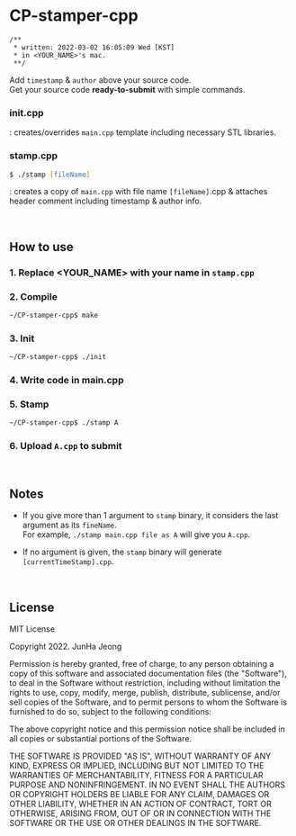 # CP-stamper-cpp

```
/**
 * written: 2022-03-02 16:05:09 Wed [KST]
 * in <YOUR_NAME>'s mac.
 **/
```
Add `timestamp` & `author` above your source code.  
Get your source code **ready-to-submit** with simple commands.

### init.cpp

: creates/overrides `main.cpp` template including necessary STL libraries.

### stamp.cpp
```zsh
$ ./stamp [fileName]
```
: creates a copy of `main.cpp` with file name `[fileName]`.cpp & attaches header comment including timestamp & author info.

<br/>

## How to use

### 1. Replace **<YOUR_NAME>** with your name in `stamp.cpp`

### 2. Compile
```zsh
~/CP-stamper-cpp$ make
```

### 3. Init
```zsh
~/CP-stamper-cpp$ ./init
```

### 4. Write code in main.cpp

### 5. Stamp
```zsh
~/CP-stamper-cpp$ ./stamp A
```

### 6. Upload `A.cpp` to submit

<br/>

## Notes

- If you give more than 1 argument to `stamp` binary, it considers the last argument as its `fineName`.  
For example, `./stamp main.cpp file as A` will give you `A.cpp`.

- If no argument is given, the `stamp` binary will generate `[currentTimeStamp].cpp`.

<br/>

## License

MIT License

Copyright 2022. JunHa Jeong

Permission is hereby granted, free of charge, to any person obtaining a copy
of this software and associated documentation files (the "Software"), to deal
in the Software without restriction, including without limitation the rights
to use, copy, modify, merge, publish, distribute, sublicense, and/or sell
copies of the Software, and to permit persons to whom the Software is
furnished to do so, subject to the following conditions:

The above copyright notice and this permission notice shall be included in all
copies or substantial portions of the Software.

THE SOFTWARE IS PROVIDED "AS IS", WITHOUT WARRANTY OF ANY KIND, EXPRESS OR
IMPLIED, INCLUDING BUT NOT LIMITED TO THE WARRANTIES OF MERCHANTABILITY,
FITNESS FOR A PARTICULAR PURPOSE AND NONINFRINGEMENT. IN NO EVENT SHALL THE
AUTHORS OR COPYRIGHT HOLDERS BE LIABLE FOR ANY CLAIM, DAMAGES OR OTHER
LIABILITY, WHETHER IN AN ACTION OF CONTRACT, TORT OR OTHERWISE, ARISING FROM,
OUT OF OR IN CONNECTION WITH THE SOFTWARE OR THE USE OR OTHER DEALINGS IN THE
SOFTWARE.

